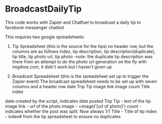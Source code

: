# BroadcastDailyTip
This code works with Zapier and Chatfuel to broadcast a daily tip to facebook messenger chatbot

This requires two google spreadsheets:
1) Tip Spreadsheet (this is the source for the tips)
no header row, but the columns are as follows
index, tip description, tip description(duplicate), tip title, tip photo url, tip photo
  -note: the duplicate tip description was there from an attempt to do the photo url generation on the fly with img4me.com, 
  it didn't work but I haven't given up

2) Broadcast Spreadsheet (this is the spreadsheet set up to trigger the Zapier event)
The broadcast spreadsheet needs to be set up with seven columns and a header row
date	Trip Tip	image link	image	count	Title	index

date-created by the script, indicates date posted
Trip Tip - text of the tip
image link - url of the photo
image - =image('[url of photo]')
count - indicates whether the post was split. Now always 1/1
Title - Title of tip
index - index# from the tip spreadsheet to ensure no duplicates

